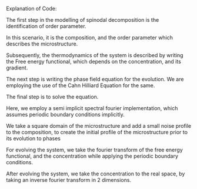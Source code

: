 Explanation of Code:  

The first step in the modelling of spinodal decomposition is the identification of order parameter.

In this scenario, it is the composition, and the order parameter which describes the microstructure. 

Subsequently, the thermodynamics of the system is described by writing the Free energy functional, which depends on the concentration, and its gradient. 

The next step is writing the phase field equation for the evolution. We are employing the use of the Cahn Hilliard Equation for the same.

The final step is to solve the equation. 

Here, we employ a semi implicit spectral fourier implementation, which assumes periodic boundary conditions implicitly. 
           
We take a square domain of the microstructure and add a small noise profile to the composition, to create the initial profile of the microstructure prior to its evolution to phases 

For evolving the system, we take the fourier transform of the free energy functional, and the concentration while applying the periodic boundary conditions. 

After evolving the system, we take the concentration to the real space, by taking an inverse fourier transform in 2 dimensions. 

